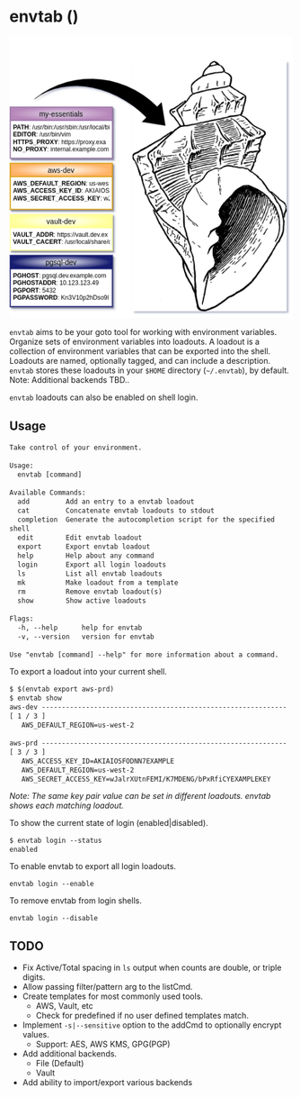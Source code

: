 # envtab ()

![diagram](diagram.png "Take control of your environment")

`envtab` aims to be your goto tool for working with environment variables. Organize sets of environment variables into loadouts. A loadout is a collection of environment variables that can be exported into the shell. Loadouts are named, optionally tagged, and can include a description. `envtab` stores these loadouts in your `$HOME` directory (`~/.envtab`), by default. Note: Additional backends TBD..

`envtab` loadouts can also be enabled on shell login.

## Usage

```text
Take control of your environment.

Usage:
  envtab [command]

Available Commands:
  add         Add an entry to a envtab loadout
  cat         Concatenate envtab loadouts to stdout
  completion  Generate the autocompletion script for the specified shell
  edit        Edit envtab loadout
  export      Export envtab loadout
  help        Help about any command
  login       Export all login loadouts
  ls          List all envtab loadouts
  mk          Make loadout from a template
  rm          Remove envtab loadout(s)
  show        Show active loadouts

Flags:
  -h, --help      help for envtab
  -v, --version   version for envtab

Use "envtab [command] --help" for more information about a command.
```

To export a loadout into your current shell.

```text
$ $(envtab export aws-prd)
$ envtab show
aws-dev ------------------------------------------------------------- [ 1 / 3 ]
   AWS_DEFAULT_REGION=us-west-2

aws-prd ------------------------------------------------------------- [ 3 / 3 ]
   AWS_ACCESS_KEY_ID=AKIAIOSFODNN7EXAMPLE
   AWS_DEFAULT_REGION=us-west-2
   AWS_SECRET_ACCESS_KEY=wJalrXUtnFEMI/K7MDENG/bPxRfiCYEXAMPLEKEY
```

*Note: The same key pair value can be set in different loadouts. envtab shows each matching loadout.*

To show the current state of login (enabled|disabled).

```text
$ envtab login --status
enabled
```

To enable envtab to export all login loadouts.

```text
envtab login --enable
```

To remove envtab from login shells.

```text
envtab login --disable
```

## TODO

- Fix Active/Total spacing in `ls` output when counts are double, or triple digits.
- Allow passing filter/pattern arg to the listCmd.
- Create templates for most commonly used tools.
  - AWS, Vault, etc
  - Check for predefined if no user defined templates match.
- Implement `-s|--sensitive` option to the addCmd to optionally encrypt values.
  - Support: AES, AWS KMS, GPG(PGP)
- Add additional backends.
  - File (Default)
  - Vault
- Add ability to import/export various backends
